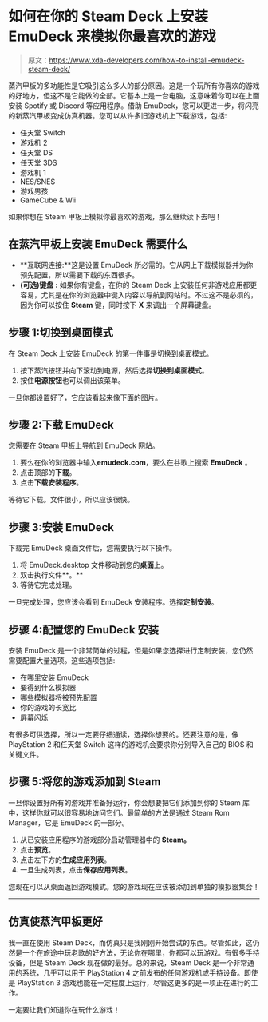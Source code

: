 # 如何在你的 Steam Deck 上安装 EmuDeck 来模拟你最喜欢的游戏

> 原文：<https://www.xda-developers.com/how-to-install-emudeck-steam-deck/>

蒸汽甲板的多功能性是它吸引这么多人的部分原因。这是一个玩所有你喜欢的游戏的好地方，但这不是它能做的全部。它基本上是一台电脑，这意味着你可以在上面安装 Spotify 或 Discord 等应用程序。借助 EmuDeck，您可以更进一步，将闪亮的新蒸汽甲板变成仿真机器。您可以从许多旧游戏机上下载游戏，包括:

*   任天堂 Switch
*   游戏机 2
*   任天堂 DS
*   任天堂 3DS
*   游戏机 1
*   NES/SNES
*   游戏男孩
*   GameCube & Wii

如果你想在 Steam 甲板上模拟你最喜欢的游戏，那么继续读下去吧！

## 在蒸汽甲板上安装 EmuDeck 需要什么

*   **互联网连接:**这是设置 EmuDeck 所必需的。它从网上下载模拟器并为你预先配置，所以需要下载的东西很多。
*   **(可选)键盘** **:** 如果你有键盘，在你的 Steam Deck 上安装任何非游戏应用都更容易，尤其是在你的浏览器中键入内容以导航到网站时。不过这不是必须的，因为你可以按住 **Steam** 键，同时按下 **X** 来调出一个屏幕键盘。

## 步骤 1:切换到桌面模式

在 Steam Deck 上安装 EmuDeck 的第一件事是切换到桌面模式。

1.  按下蒸汽按钮并向下滚动到电源，然后选择**切换到桌面模式**。
2.  按住**电源按钮**也可以调出该菜单。

一旦你都设置好了，它应该看起来像下面的图片。

## 步骤 2:下载 EmuDeck

您需要在 Steam 甲板上导航到 EmuDeck 网站。

1.  要么在你的浏览器中输入**emudeck.com**，要么在谷歌上搜索 **EmuDeck** 。
2.  点击顶部的**下载**。
3.  点击**下载安装程序**。

等待它下载。文件很小，所以应该很快。

## 步骤 3:安装 EmuDeck

下载完 EmuDeck 桌面文件后，您需要执行以下操作。

1.  将 EmuDeck.desktop 文件移动到您的**桌面**上。
2.  双击执行文件**。**
3.  等待它完成处理。

一旦完成处理，您应该会看到 EmuDeck 安装程序。选择**定制安装**。

## 步骤 4:配置您的 EmuDeck 安装

安装 EmuDeck 是一个非常简单的过程，但是如果您选择进行定制安装，您仍然需要配置大量选项。这些选项包括:

*   在哪里安装 EmuDeck
*   要得到什么模拟器
*   哪些模拟器将被预先配置
*   你的游戏的长宽比
*   屏幕闪烁

有很多可供选择，所以一定要仔细通读，选择你想要的。还要注意的是，像 PlayStation 2 和任天堂 Switch 这样的游戏机会要求你分别导入自己的 BIOS 和关键文件。

## 步骤 5:将您的游戏添加到 Steam

一旦你设置好所有的游戏并准备好运行，你会想要把它们添加到你的 Steam 库中，这样你就可以很容易地访问它们。最简单的方法是通过 Steam Rom Manager，它是 EmuDeck 的一部分。

1.  从已安装应用程序的游戏部分启动管理器中的 **Steam。**
2.  点击**预览**。
3.  点击左下方的**生成应用列表**。
4.  一旦生成列表，点击**保存应用列表**。

您现在可以从桌面返回游戏模式。您的游戏现在应该被添加到单独的模拟器集合！

* * *

## 仿真使蒸汽甲板更好

我一直在使用 Steam Deck，而仿真只是我刚刚开始尝试的东西。尽管如此，这仍然是一个在旅途中玩老歌的好方法，无论你在哪里，你都可以玩游戏。有很多手持设备，但是 Steam Deck 现在做的最好。总的来说，Steam Deck 是一个非常通用的系统，几乎可以用于 PlayStation 4 之前发布的任何游戏机或手持设备。即使是 PlayStation 3 游戏也能在一定程度上运行，尽管这更多的是一项正在进行的工作。

一定要让我们知道你在玩什么游戏！